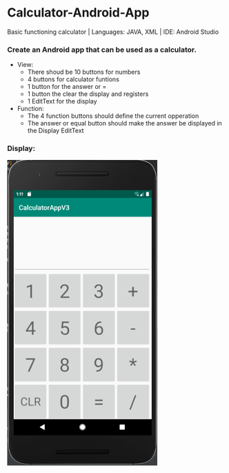 # Calculator-Android-App
Basic functioning calculator | Languages: JAVA, XML | IDE: Android Studio

<h3>Create an Android app that can be used as a calculator.</h3>
<ul>
  <li>View:
    <ul>
      <li>There shoud be 10 buttons for numbers</li>
      <li>4 buttons for calculator funtions</li>
      <li>1 button for the answer or =</li>
      <li>1 button the clear the display and registers</li>
      <li>1 EditText for the display</li>
    </ul>
    </li>
  <li>Function:
    <ul>
      <li>The 4 function buttons should define the current opperation</li>
      <li>The answer or equal button should make the answer be displayed in the Display EditText</li>
   </ul>
  </li>
</ul>
<h3>Display:</h3>
<img src ="img/screenDisplay.png">
